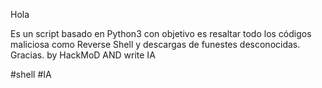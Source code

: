 Hola

Es un script basado en Python3 con objetivo es resaltar todo los códigos maliciosa como Reverse Shell y descargas de funestes desconocidas.
Gracias.
by HackMoD AND write IA
 
#shell #IA 
